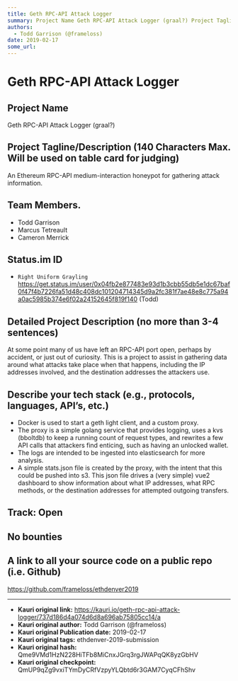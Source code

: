 ```yaml
---
title: Geth RPC-API Attack Logger
summary: Project Name Geth RPC-API Attack Logger (graal?) Project Tagline/Description (140 Characters Max. Will be used on table card for judging) An Ethereum RPC-API medium-interaction honeypot for gathering attack information. Team Members. Todd Garrison Marcus Tetreault Cameron Merrick Status.im ID Right Uniform Grayling https-//get.status.im/user/0x04fb2e877483e93d1b3cbb55db5e1dc67baf0f47f4b7226fa51d48c408dc101204714345d9a2fc381f7ae48e8c775a94a0ac5985b374e6f02a24152645f819f140 (Todd) Detailed Project
authors:
  - Todd Garrison (@frameloss)
date: 2019-02-17
some_url: 
---
```


# Geth RPC-API Attack Logger



## Project Name
Geth RPC-API Attack Logger (graal?)

## Project Tagline/Description (140 Characters Max. Will be used on table card for judging)
An Ethereum RPC-API medium-interaction honeypot for gathering attack information.

## Team Members.
* Todd Garrison
* Marcus Tetreault
* Cameron Merrick

## Status.im ID
* `Right Uniform Grayling` https://get.status.im/user/0x04fb2e877483e93d1b3cbb55db5e1dc67baf0f47f4b7226fa51d48c408dc101204714345d9a2fc381f7ae48e8c775a94a0ac5985b374e6f02a24152645f819f140 (Todd)

## Detailed Project Description (no more than 3-4 sentences)

At some point many of us have left an RPC-API port open, perhaps by accident, or just out of curiosity. This is a project to assist in gathering data around what attacks take place when that happens, including the IP addresses involved, and the destination addresses the attackers use. 

## Describe your tech stack (e.g., protocols, languages, API’s, etc.)

* Docker is used to start a geth light client, and a custom proxy.
* The proxy is a simple golang service that provides logging, uses a kvs (bboltdb) to keep a running count of request types, and rewrites a few API calls that attackers find enticing, such as having an unlocked wallet. 
* The logs are intended to be ingested into elasticsearch for more analysis.
* A simple stats.json file is created by the proxy, with the intent that this could be pushed into s3. This json file drives a (very simple) vue2 dashboard to show information about what IP addresses, what RPC methods, or the destination addresses for attempted outgoing transfers.

## Track: Open

## No bounties

## A link to all your source code on a public repo (i.e. Github)

https://github.com/frameloss/ethdenver2019









---

- **Kauri original link:** https://kauri.io/geth-rpc-api-attack-logger/737d186d4a074d6d8a696ab75805cc14/a
- **Kauri original author:** Todd Garrison (@frameloss)
- **Kauri original Publication date:** 2019-02-17
- **Kauri original tags:** ethdenver-2019-submission
- **Kauri original hash:** Qme9VMd1HzN228HiTFb8MiCnxJGrq3rgJWAPqQK8yzGbHV
- **Kauri original checkpoint:** QmUP9qZg9vxiTYmDyCRfVzpyYLQbtd6r3GAM7CyqCFhShv



